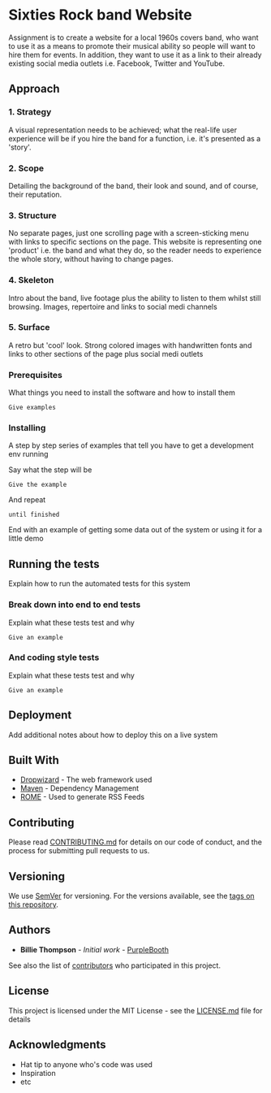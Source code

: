 # Sixties Rock band Website
Assignment is to create a  website for a local 1960s covers band, who want to use it as a means to promote their musical ability so people will want to hire them for events. In addition, they want to use it as a link to their already existing social media outlets i.e. Facebook, Twitter and YouTube.

## Approach
### 1. Strategy
A visual representation needs to be achieved; what the real-life user experience will be if you hire the band for a function, i.e. it's presented as a 'story'. 

### 2. Scope
Detailing the background of the band, their look and sound, and of course, their reputation.

### 3. Structure
No separate pages, just one scrolling page with a screen-sticking menu with links to specific sections on the page. This website is representing one 'product' i.e. the band and what they do, so the reader needs to experience the whole story, without having to change pages.

### 4. Skeleton
Intro about the band, live footage plus the ability to listen to them whilst still browsing. Images, repertoire and links to social medi channels

### 5. Surface
A retro but 'cool' look. Strong colored images with handwritten fonts and links to other sections of the page plus social medi outlets

### Prerequisites

What things you need to install the software and how to install them

```
Give examples
```

### Installing

A step by step series of examples that tell you have to get a development env running

Say what the step will be

```
Give the example
```

And repeat

```
until finished
```

End with an example of getting some data out of the system or using it for a little demo

## Running the tests

Explain how to run the automated tests for this system

### Break down into end to end tests

Explain what these tests test and why

```
Give an example
```

### And coding style tests

Explain what these tests test and why

```
Give an example
```

## Deployment

Add additional notes about how to deploy this on a live system

## Built With

* [Dropwizard](http://www.dropwizard.io/1.0.2/docs/) - The web framework used
* [Maven](https://maven.apache.org/) - Dependency Management
* [ROME](https://rometools.github.io/rome/) - Used to generate RSS Feeds

## Contributing

Please read [CONTRIBUTING.md](https://gist.github.com/PurpleBooth/b24679402957c63ec426) for details on our code of conduct, and the process for submitting pull requests to us.

## Versioning

We use [SemVer](http://semver.org/) for versioning. For the versions available, see the [tags on this repository](https://github.com/your/project/tags). 

## Authors

* **Billie Thompson** - *Initial work* - [PurpleBooth](https://github.com/PurpleBooth)

See also the list of [contributors](https://github.com/your/project/contributors) who participated in this project.

## License

This project is licensed under the MIT License - see the [LICENSE.md](LICENSE.md) file for details

## Acknowledgments

* Hat tip to anyone who's code was used
* Inspiration
* etc
